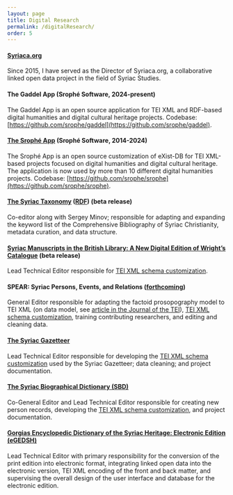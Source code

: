 ```yaml
---
layout: page
title: Digital Research
permalink: /digitalResearch/
order: 5
---
```


#### [Syriaca.org](http://syriaca.org)
Since 2015, I have served as the Director of Syriaca.org, a collaborative linked open data project in the field of Syriac Studies.


#### The Gaddel App (Srophé Software, 2024-present)
The Gaddel App is an open source application for TEI XML and RDF-based digital humanities and digital cultural heritage projects. 
Codebase: [https://github.com/srophe/gaddel](https://github.com/srophe/gaddel).


#### [The Srophé App](https://srophe.app/) (Srophé Software, 2014-2024)
The Srophé App is an open source customization of eXist-DB for TEI XML-based projects focused on digital humanities and 
digital cultural heritage. The application is now used by more than 10 different digital humanities projects.
Codebase: [https://github.com/srophe/srophe](https://github.com/srophe/srophe).


#### [The Syriac Taxonomy](https://d2iy9xuv4su69v.cloudfront.net/taxonomy/index.html) ([RDF](https://raw.githubusercontent.com/srophe/syriaca-data/refs/heads/development/data/taxonomy/taxonomy.rdf))  (beta release)
Co-editor along with Sergey Minov; responsible for adapting and expanding the keyword list of 
the Comprehensive Bibliography of Syriac Christianity, metadata curation, and data structure. 


#### [Syriac Manuscripts in the British Library: A New Digital Edition of Wright’s Catalogue](https://bl.syriac.uk/index.html) (beta release)
Lead Technical Editor responsible for 
[TEI XML schema customization](https://github.com/srophe/britishLibrary/tree/main/documentation/schema).


#### SPEAR: Syriac Persons, Events, and Relations ([forthcoming](https://d2iy9xuv4su69v.cloudfront.net/spear/index.html))  
General Editor responsible for adapting the factoid prosopography model to TEI XML 
(on data model, see [article in the Journal of the TEI](https://journals.openedition.org/jtei/3979)), 
[TEI XML schema customization](https://github.com/srophe/spear/tree/main/documentation/Schema), training 
contributing researchers, and editing and cleaning data. 


#### [The Syriac Gazetteer](http://syriaca.org/geo)
Lead Technical Editor responsible for developing 
the [TEI XML schema customization](https://github.com/srophe/syriaca/tree/main/documentation/schemas) used 
by the Syriac Gazetteer; data cleaning; and project documentation.


#### [The Syriac Biographical Dictionary (SBD)](http://syriaca.org/persons)  
Co-General Editor and Lead Technical Editor responsible for creating new person records, 
developing the [TEI XML schema customization](https://github.com/srophe/syriaca/tree/main/documentation/schemas), 
and project documentation.  
  
  
#### [Gorgias Encyclopedic Dictionary of the Syriac Heritage: Electronic Edition (eGEDSH)](https://gedsh.bethmardutho.org/)  
Lead Technical Editor with primary responsibility for the conversion of the print edition into electronic format, 
integrating linked open data into the electronic version, TEI XML encoding of the front and back matter, 
and supervising the overall design of the user interface and database for the electronic edition.  
  


[jekyll-organization]: https://github.com/jekyll
